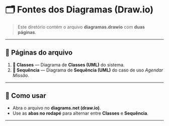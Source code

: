 # 🗂️ Fontes dos Diagramas (Draw.io)

> Este diretório contém o arquivo **diagramas.drawio** com **duas páginas**.

---

## 📄 Páginas do arquivo

1. **📘 Classes** — Diagrama de **Classes (UML)** do sistema.
2. **📐 Sequência** — Diagrama de **Sequência (UML)** do caso de uso *Agendar Missão*.

---

## 🧭 Como usar
- Abra o arquivo no **diagrams.net (draw.io)**.
- Use as **abas no rodapé** para alternar entre **Classes** e **Sequência**.

---
